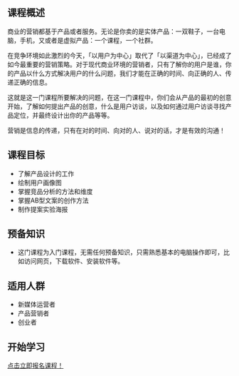 ## 课程概述

商业的营销都基于产品或者服务。无论是你卖的是实体产品：一双鞋子，一台电脑，手机，又或者是虚拟产品：一个课程，一个社群。

在竞争环境如此激烈的今天，「以用户为中心」取代了「以渠道为中心」，已经成了如今最重要的营销策略。对于现代商业环境的营销者，只有了解你的用户是谁，你的产品以什么方式解决用户的什么问题，我们才能在正确的时间、向正确的人、传递正确的信息。

这就是这一门课程所要解决的问题，在这一门课程中，你们会从产品的最初的创意开始，了解如何提出产品的创意，什么是用户访谈，以及如何通过用户访谈寻找产品定位，并最终设计出你的产品等等。

营销是信息的传递，只有在对的时间、向对的人、说对的话，才是有效的沟通！

## 课程目标

-  了解产品设计的工作
-  绘制用户画像图
-  掌握竞品分析的方法和维度
-  掌握AB型文案的创作方法
-  制作提案实验海报


## 预备知识

- 这门课程为入门课程，无需任何预备知识，只需熟悉基本的电脑操作即可，比如访问网页，下载软件、安装软件等。

## 适用人群

- 新媒体运营者
- 产品营销者
- 创业者

## 开始学习

[点击立即报名课程！](http://learn.bpteach.com/course/178)